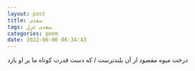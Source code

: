 ```yaml
---
layout: post
title: سعدی
tags: سعدی غزل
categories: poem
date: 2022-06-06 06:34:43
---
```


درخت میوه مقصود از آن بلندترست / که دست قدرت کوتاه ما بر او یازد
